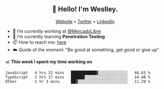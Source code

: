 <h2 align="center">👋 Hello! I'm Weslley.</h2>
<p align="center">
  <a href="http://weslleyneri.com.br">Website</a> •
  <a href="https://twitter.com/Weslley_Neri">Twitter</a> •
  <a href="https://www.linkedin.com/in/weslley-neri-3658908b">LinkedIn</a>
</p>


- 🔭 I’m currently working at [@MercadoLibre](https://github.com/mercadolibre)
- 🌱 I’m currently learning **Penetration Testing**
- 📫 How to reach me: [here](mailto:weslley39@gmail.com)
- ☁️ Quote of the moment: "Be good at something, get good or give up"

📊 **This week I spent my time working on**
<!--START_SECTION:waka-->

```text
JavaScript   4 hrs 22 mins   ███████████▓░░░░░░░░░░░░░   46.63 %
TypeScript   2 hrs 17 mins   ██████░░░░░░░░░░░░░░░░░░░   24.48 %
Other        1 hr 3 mins     ██▓░░░░░░░░░░░░░░░░░░░░░░   11.29 %
```

<!--END_SECTION:waka-->

<!-- Inspired by https://github.com/gruselhaus/gruselhaus -->